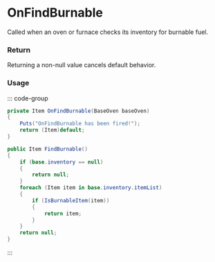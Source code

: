 # OnFindBurnable
<Badge type="info" text="Item"/><Badge type="danger" text="Carbon Compatible"/><Badge type="warning" text="Oxide Compatible"/>
Called when an oven or furnace checks its inventory for burnable fuel.

### Return
Returning a non-null value cancels default behavior.

### Usage
::: code-group
```csharp [Example]
private Item OnFindBurnable(BaseOven baseOven)
{
	Puts("OnFindBurnable has been fired!");
	return (Item)default;
}
```
```csharp [Source — Assembly-CSharp @ BaseOven]
public Item FindBurnable()
{
	if (base.inventory == null)
	{
		return null;
	}
	foreach (Item item in base.inventory.itemList)
	{
		if (IsBurnableItem(item))
		{
			return item;
		}
	}
	return null;
}

```
:::
